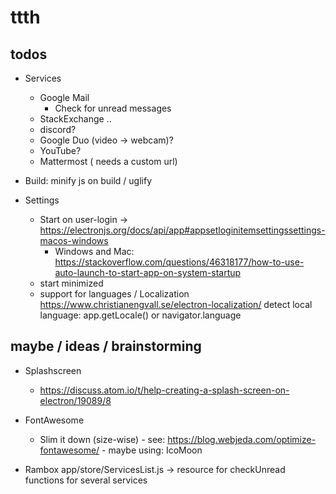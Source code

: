 # ttth
## todos

* Services
  * Google Mail
    * Check for unread messages
  * StackExchange ..
  * discord?
  * Google Duo (video -> webcam)?
  * YouTube?
  * Mattermost ( needs a custom url)

* Build: minify js on build / uglify

* Settings
  * Start on user-login -> https://electronjs.org/docs/api/app#appsetloginitemsettingssettings-macos-windows
    * Windows and Mac: https://stackoverflow.com/questions/46318177/how-to-use-auto-launch-to-start-app-on-system-startup
  * start minimized
  * support for languages / Localization https://www.christianengvall.se/electron-localization/
     detect local language: app.getLocale() or navigator.language



## maybe / ideas / brainstorming
* Splashscreen
  * https://discuss.atom.io/t/help-creating-a-splash-screen-on-electron/19089/8
* FontAwesome
  * Slim it down (size-wise) - see: https://blog.webjeda.com/optimize-fontawesome/ - maybe using: IcoMoon



* Rambox app/store/ServicesList.js -> resource for checkUnread functions for several services 
